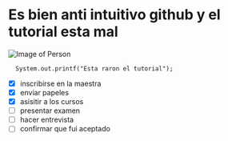 # Es bien anti intuitivo github y el tutorial esta mal 
![Image of Person](https://img.freepik.com/foto-gratis/chica-guapa-alegre-divertida-que-muestra-promocion-increible-apuntando-esquina-superior-izquierda-sosteniendo-mano-cadera-sonriendo-ampliamente-asombro-curiosidad-pie-fondo-blanco-entusiasta_176420-36843.jpg?w=740&t=st=1685812081~exp=1685812681~hmac=3805e783b77b35c2d883728ae309e5ea17999a3c01b5eef62c8caf4969b05673)

```
  System.out.printf("Esta raron el tutorial");
```

- [x] inscribirse en la maestra
- [x] enviar papeles
- [x] asisitir a los cursos
- [ ] presentar examen
- [ ] hacer entrevista
- [ ] confirmar que fui aceptado    
